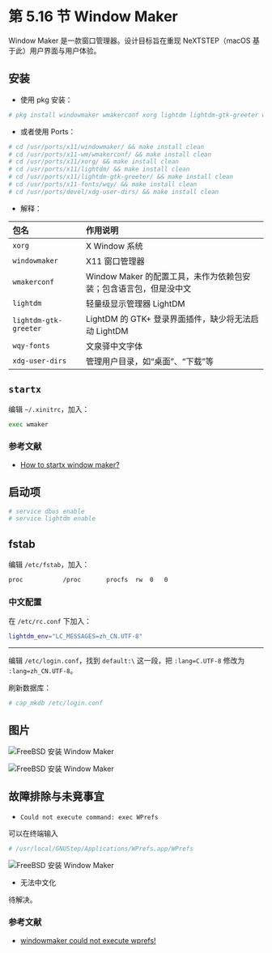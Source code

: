 # 第 5.16 节 Window Maker

Window Maker 是一款窗口管理器。设计目标旨在重现 NeXTSTEP（macOS 基于此）用户界面与用户体验。

## 安装

- 使用 pkg 安装：

```sh
# pkg install windowmaker wmakerconf xorg lightdm lightdm-gtk-greeter wqy-fonts xdg-user-dirs
```

- 或者使用 Ports：

```sh
# cd /usr/ports/x11/windowmaker/ && make install clean
# cd /usr/ports/x11-wm/wmakerconf/ && make install clean 
# cd /usr/ports/x11/xorg/ && make install clean 
# cd /usr/ports/x11/lightdm/ && make install clean 
# cd /usr/ports/x11/lightdm-gtk-greeter/ && make install clean 
# cd /usr/ports/x11-fonts/wqy/ && make install clean
# cd /usr/ports/devel/xdg-user-dirs/ && make install clean 
```

- 解释：



| 包名                     | 作用说明                                                                 |
|:--------------------------|:-------------------------------------------------------|
| `xorg`                   | X Window 系统                                           |
| `windowmaker`            | X11 窗口管理器 |
| `wmakerconf`             | Window Maker 的配置工具，未作为依赖包安装；包含语言包，但是没中文|
| `lightdm`                | 轻量级显示管理器 LightDM |
| `lightdm-gtk-greeter`    | LightDM 的 GTK+ 登录界面插件，缺少将无法启动 LightDM |
| `wqy-fonts`              | 文泉驿中文字体|
| `xdg-user-dirs`          | 管理用户目录，如“桌面”、“下载”等|



## `startx`

编辑 `~/.xinitrc`，加入：

```sh
exec wmaker
```

### 参考文献

- [How to startx window maker?](https://www.linuxquestions.org/questions/debian-26/how-to-startx-window-maker-230516/)

## 启动项

```sh
# service dbus enable
# service lightdm enable
```

## fstab

编辑 `/etc/fstab`，加入：

```sh
proc           /proc       procfs  rw  0   0
```

### 中文配置

在 `/etc/rc.conf` 下加入：

```sh
lightdm_env="LC_MESSAGES=zh_CN.UTF-8" 
```

---

编辑 `/etc/login.conf`，找到 `default:\` 这一段，把 `:lang=C.UTF-8` 修改为 `:lang=zh_CN.UTF-8`。

刷新数据库：

```sh
# cap_mkdb /etc/login.conf
```

## 图片

![FreeBSD 安装 Window Maker](../.gitbook/assets/WindowMaker1.png)

![FreeBSD 安装 Window Maker](../.gitbook/assets/WindowMaker2.png)

## 故障排除与未竟事宜

- `Could not execute command: exec WPrefs`

可以在终端输入

```sh
# /usr/local/GNUStep/Applications/WPrefs.app/WPrefs
```

![FreeBSD 安装 Window Maker](../.gitbook/assets/WindowMaker3.png)

- 无法中文化

待解决。

### 参考文献

- [windowmaker could not execute wprefs!](https://forums.freebsd.org/threads/windowmaker-could-not-execute-wprefs.92625/)
